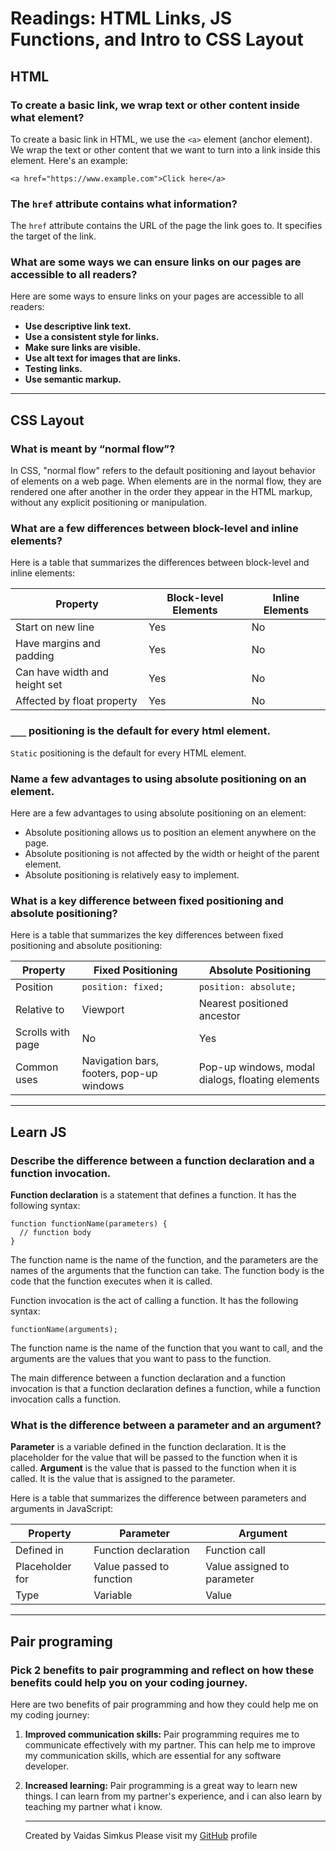 # Readings: HTML Links, JS Functions, and Intro to CSS Layout

## HTML

### To create a basic link, we wrap text or other content inside what element?

To create a basic link in HTML, we use the `<a>` element (anchor element). We wrap the text or other content 
that we want to turn into a link inside this element. Here's an example:

```
<a href="https://www.example.com">Click here</a>

```

### The `href` attribute contains what information?

The `href` attribute contains the URL of the page the link goes to. It specifies the target of the link. 

### What are some ways we can ensure links on our pages are accessible to all readers?

Here are some ways to ensure links on your pages are accessible to all readers:

* **Use descriptive link text.**
* **Use a consistent style for links.**
* **Make sure links are visible.**
* **Use alt text for images that are links.**
* **Testing links.**
* **Use semantic markup.**

***

## CSS Layout

### What is meant by “normal flow”?

In CSS, "normal flow" refers to the default positioning and layout behavior of elements on a web page. When 
elements are in the normal flow, they are rendered one after another in the order they appear in the HTML 
markup, without any explicit positioning or manipulation.

### What are a few differences between block-level and inline elements?

Here is a table that summarizes the differences between block-level and inline elements:

| Property                     | Block-level Elements | Inline Elements |
|------------------------------|----------------------|-----------------|
| Start on new line            | Yes                  | No              |
| Have margins and padding     | Yes                  | No              |
| Can have width and height set| Yes                  | No              |
| Affected by float property   | Yes                  | No              |

### `___` positioning is the default for every html element.

`Static` positioning is the default for every HTML element.

### Name a few advantages to using absolute positioning on an element.

Here are a few advantages to using absolute positioning on an element:

* Absolute positioning allows us to position an element anywhere on the page.
* Absolute positioning is not affected by the width or height of the parent element.
* Absolute positioning is relatively easy to implement.

### What is a key difference between fixed positioning and absolute positioning?

Here is a table that summarizes the key differences between fixed positioning and absolute positioning:

| Property                 | Fixed Positioning      | Absolute Positioning  |
|--------------------------|------------------------|-----------------------|
| Position                 | `position: fixed;`     | `position: absolute;` |
| Relative to              | Viewport               | Nearest positioned ancestor |
| Scrolls with page        | No                     | Yes                   |
| Common uses              | Navigation bars, footers, pop-up windows | Pop-up windows, modal dialogs, floating elements |

***

## Learn JS

### Describe the difference between a function declaration and a function invocation.

**Function declaration** is a statement that defines a function. It has the following syntax:

```
function functionName(parameters) {
  // function body
}
```
The function name is the name of the function, and the parameters are the names of the arguments that the function can take. 
The function body is the code that the function executes when it is called.

Function invocation is the act of calling a function. It has the following syntax:

```
functionName(arguments);
```
The function name is the name of the function that you want to call, and the arguments are the values that you want to 
pass to the function.

The main difference between a function declaration and a function invocation is that a function declaration defines a function, 
while a function invocation calls a function.

### What is the difference between a parameter and an argument?

**Parameter** is a variable defined in the function declaration. It is the placeholder for the value that will be passed to the 
function when it is called.
**Argument** is the value that is passed to the function when it is called. It is the value that is assigned to the parameter.

Here is a table that summarizes the difference between parameters and arguments in JavaScript:

| Property          | Parameter                      | Argument                      |
|-------------------|--------------------------------|-------------------------------|
| Defined in        | Function declaration           | Function call                 |
| Placeholder for   | Value passed to function       | Value assigned to parameter   |
| Type              | Variable                       | Value                         |

***

## Pair programing

### Pick 2 benefits to pair programming and reflect on how these benefits could help you on your coding journey.

Here are two benefits of pair programming and how they could help me on my coding journey:

1. **Improved communication skills:** Pair programming requires me to communicate effectively with my partner. This can help 
   me to improve my communication skills, which are essential for any software developer.
2. **Increased learning:** Pair programming is a great way to learn new things. I can learn from my partner's experience, and 
   i can also learn by teaching my partner what i know.

   ***

   Created by Vaidas Simkus
   Please visit my [GitHub](https://github.com/MisterVaidas) profile